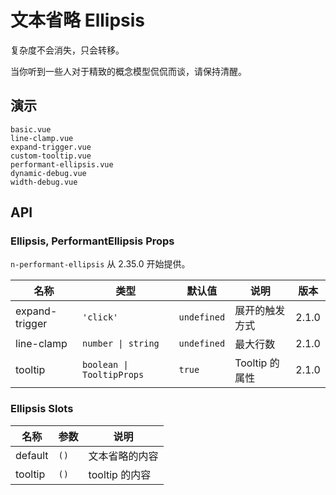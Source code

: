 # 文本省略 Ellipsis

复杂度不会消失，只会转移。

当你听到一些人对于精致的概念模型侃侃而谈，请保持清醒。

## 演示

```demo
basic.vue
line-clamp.vue
expand-trigger.vue
custom-tooltip.vue
performant-ellipsis.vue
dynamic-debug.vue
width-debug.vue
```

## API

### Ellipsis, PerformantEllipsis Props

`n-performant-ellipsis` 从 2.35.0 开始提供。

| 名称 | 类型 | 默认值 | 说明 | 版本 |
| --- | --- | --- | --- | --- |
| expand-trigger | `'click'` | `undefined` | 展开的触发方式 | 2.1.0 |
| line-clamp | `number \| string` | `undefined` | 最大行数 | 2.1.0 |
| tooltip | `boolean \| TooltipProps` | `true` | Tooltip 的属性 | 2.1.0 |

### Ellipsis Slots

| 名称    | 参数 | 说明           |
| ------- | ---- | -------------- |
| default | `()` | 文本省略的内容 |
| tooltip | `()` | tooltip 的内容 |
